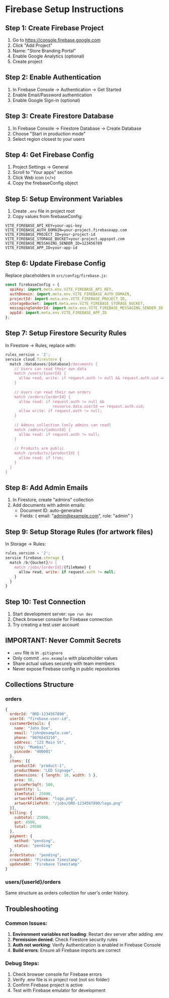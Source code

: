 # Firebase Setup Instructions

## Step 1: Create Firebase Project
1. Go to https://console.firebase.google.com
2. Click "Add Project"
3. Name: "Store Branding Portal"
4. Enable Google Analytics (optional)
5. Create project

## Step 2: Enable Authentication
1. In Firebase Console → Authentication → Get Started
2. Enable Email/Password authentication
3. Enable Google Sign-in (optional)

## Step 3: Create Firestore Database
1. In Firebase Console → Firestore Database → Create Database
2. Choose "Start in production mode"
3. Select region closest to your users

## Step 4: Get Firebase Config
1. Project Settings → General
2. Scroll to "Your apps" section
3. Click Web icon (</>)
4. Copy the firebaseConfig object

## Step 5: Setup Environment Variables
1. Create `.env` file in project root
2. Copy values from firebaseConfig:

```env
VITE_FIREBASE_API_KEY=your-api-key
VITE_FIREBASE_AUTH_DOMAIN=your-project.firebaseapp.com
VITE_FIREBASE_PROJECT_ID=your-project-id
VITE_FIREBASE_STORAGE_BUCKET=your-project.appspot.com
VITE_FIREBASE_MESSAGING_SENDER_ID=123456789
VITE_FIREBASE_APP_ID=your-app-id
```

## Step 6: Update Firebase Config
Replace placeholders in `src/config/firebase.js`:

```javascript
const firebaseConfig = {
  apiKey: import.meta.env.VITE_FIREBASE_API_KEY,
  authDomain: import.meta.env.VITE_FIREBASE_AUTH_DOMAIN,
  projectId: import.meta.env.VITE_FIREBASE_PROJECT_ID,
  storageBucket: import.meta.env.VITE_FIREBASE_STORAGE_BUCKET,
  messagingSenderId: import.meta.env.VITE_FIREBASE_MESSAGING_SENDER_ID,
  appId: import.meta.env.VITE_FIREBASE_APP_ID
};
```

## Step 7: Setup Firestore Security Rules
In Firestore → Rules, replace with:

```javascript
rules_version = '2';
service cloud.firestore {
  match /databases/{database}/documents {
    // Users can read their own data
    match /users/{userId} {
      allow read, write: if request.auth != null && request.auth.uid == userId;
    }
    
    // Users can read their own orders
    match /orders/{orderId} {
      allow read: if request.auth != null && 
                     resource.data.userId == request.auth.uid;
      allow write: if request.auth != null;
    }
    
    // Admins collection (only admins can read)
    match /admins/{adminId} {
      allow read: if request.auth != null;
    }
    
    // Products are public
    match /products/{productId} {
      allow read: if true;
    }
  }
}
```

## Step 8: Add Admin Emails
1. In Firestore, create "admins" collection
2. Add documents with admin emails:
   - Document ID: auto-generated
   - Fields: { email: "admin@example.com", role: "admin" }

## Step 9: Setup Storage Rules (for artwork files)
In Storage → Rules:

```javascript
rules_version = '2';
service firebase.storage {
  match /b/{bucket}/o {
    match /jobs/{orderId}/{fileName} {
      allow read, write: if request.auth != null;
    }
  }
}
```

## Step 10: Test Connection
1. Start development server: `npm run dev`
2. Check browser console for Firebase connection
3. Try creating a test user account

## IMPORTANT: Never Commit Secrets
- `.env` file is in `.gitignore`
- Only commit `.env.example` with placeholder values
- Share actual values securely with team members
- Never expose Firebase config in public repositories

## Collections Structure

### orders
```javascript
{
  orderId: "ORD-1234567890",
  userId: "firebase-user-id",
  customerDetails: {
    name: "John Doe",
    email: "john@example.com",
    phone: "9876543210",
    address: "123 Main St",
    city: "Mumbai",
    pincode: "400001"
  },
  items: [{
    productId: "product-1",
    productName: "LED Signage",
    dimensions: { length: 10, width: 5 },
    area: 50,
    pricePerSqft: 500,
    quantity: 1,
    itemTotal: 25000,
    artworkFileName: "logo.png",
    artworkFilePath: "/jobs/ORD-1234567890/logo.png"
  }],
  billing: {
    subtotal: 25000,
    gst: 4500,
    total: 29500
  },
  payment: {
    method: "pending",
    status: "pending"
  },
  orderStatus: "pending",
  createdAt: "Firebase Timestamp",
  updatedAt: "Firebase Timestamp"
}
```

### users/{userId}/orders
Same structure as orders collection for user's order history.

## Troubleshooting

### Common Issues:
1. **Environment variables not loading**: Restart dev server after adding .env
2. **Permission denied**: Check Firestore security rules
3. **Auth not working**: Verify Authentication is enabled in Firebase Console
4. **Build errors**: Ensure all Firebase imports are correct

### Debug Steps:
1. Check browser console for Firebase errors
2. Verify .env file is in project root (not src folder)
3. Confirm Firebase project is active
4. Test with Firebase emulator for development